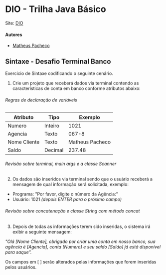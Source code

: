 # DIO - Trilha Java Básico
Site: <a href="https://www.dio.me/" target="_blank">DIO</a>

#### Autores
- [Matheus Pacheco](https://github.com/matheuspacheco99)

## Sintaxe - Desafio Terminal Banco

Exercicio de Sintaxe codificando o seguinte cenário.

1. Crie um projeto que receberá dados via terminal contendo as características de conta em banco conforme atributos abaixo:

###### Regras de declaração de variáveis

| Atributo  | Tipo     | Exemplo   
| --------- | ---------| ------- 
| Numero    | Inteiro  | 1021 
| Agencia   | Texto    | 067-8
| Nome Cliente | Texto    | Matheus Pacheco
| Saldo | Decimal |237.48


###### Revisão sobre terminal, main args e a classe Scanner
2. Os dados são inseridos via terminal sendo que o usuário receberá a mensagem de qual informação será solicitada, exemplo:

* Programa: "Por favor, digite o número da Agência:"
* Usuário: 1021 *(depois ENTER para o próximo campo)* 

###### Revisão sobre concatenação e classe String com método concat

3. Depois de todas as informações terem sido inseridas, o sistema irá exibir a seguinte mensagem:

*"Olá [Nome Cliente], obrigado por criar uma conta em nosso banco, sua agência é [Agencia], conta [Numero] e seu saldo [Saldo] já está disponível para saque".*

Os campos em [ ] serão alterados pelas informações que forem inseridas pelos usuários.



